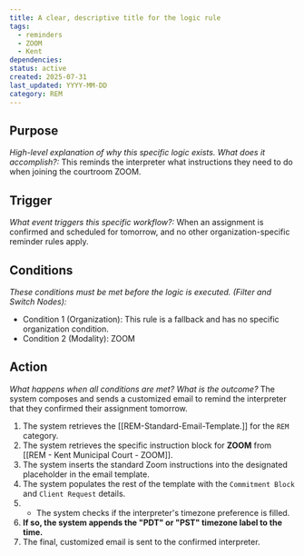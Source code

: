 ```yaml
---
title: A clear, descriptive title for the logic rule
tags:
  - reminders
  - ZOOM
  - Kent
dependencies: 
status: active
created: 2025-07-31
last_updated: YYYY-MM-DD
category: REM
---
```

## Purpose 
_High-level explanation of why this specific logic exists. What does it accomplish?:_ 
This reminds the interpreter what instructions they need to do when joining the courtroom ZOOM.

## Trigger 
_What event triggers this specific workflow?:_ 
When an assignment is confirmed and scheduled for tomorrow, and no other organization-specific reminder rules apply.

## Conditions 
_These conditions must be met before the logic is executed. (Filter and Switch Nodes):_
- Condition 1 (Organization): This rule is a fallback and has no specific organization condition. 
- Condition 2 (Modality): ZOOM

## Action 
*What happens when all conditions are met? What is the outcome?*
The system composes and sends a customized email to remind the interpreter that they confirmed their assignment tomorrow.

1. The system retrieves the [[REM-Standard-Email-Template.]] for the `REM` category.
2. The system retrieves the specific instruction block for **ZOOM** from [[REM - Kent Municipal Court - ZOOM]].
3. The system inserts the standard Zoom instructions into the designated placeholder in the email template.
4. The system populates the rest of the template with the `Commitment Block` and `Client Request` details.
5. - The system checks if the interpreter's timezone preference is filled.
6. **If so, the system appends the "PDT" or "PST" timezone label to the time.**
7. The final, customized email is sent to the confirmed interpreter.